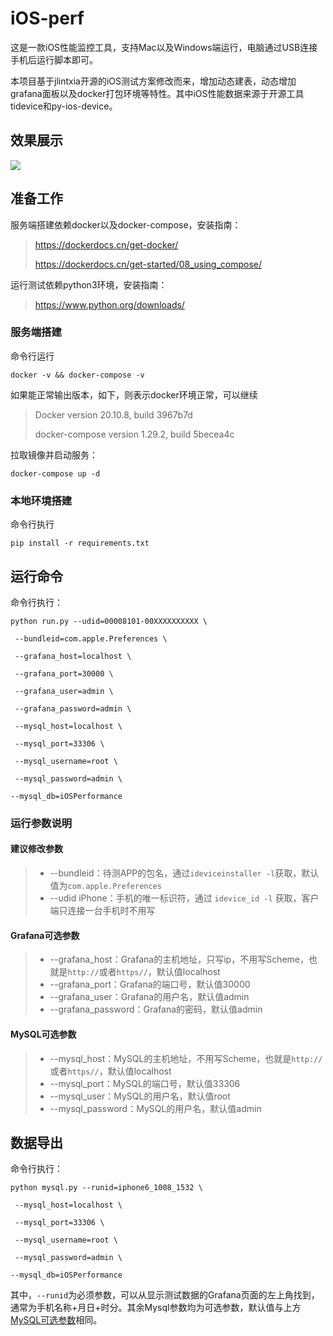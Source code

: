 # iOS-perf

这是一款iOS性能监控工具，支持Mac以及Windows端运行，电脑通过USB连接手机后运行脚本即可。

本项目基于jlintxia开源的iOS测试方案修改而来，增加动态建表，动态增加grafana面板以及docker打包环境等特性。其中iOS性能数据来源于开源工具tidevice和py-ios-device。





## 效果展示

![](iOS-perf-3x.gif)

  





## 准备工作

服务端搭建依赖docker以及docker-compose，安装指南：

>https://dockerdocs.cn/get-docker/
>
>https://dockerdocs.cn/get-started/08_using_compose/

运行测试依赖python3环境，安装指南：

>https://www.python.org/downloads/

  







### 服务端搭建

命令行运行

`docker -v && docker-compose -v`

如果能正常输出版本，如下，则表示docker环境正常，可以继续

>Docker version 20.10.8, build 3967b7d
>
>docker-compose version 1.29.2, build 5becea4c

拉取镜像并启动服务：

`docker-compose up -d  `

  







### 本地环境搭建

命令行执行

`pip install -r requirements.txt`



  





## 运行命令
命令行执行：

`python run.py --udid=00008101-00XXXXXXXXXX \`

 `
--bundleid=com.apple.Preferences \`

 `
--grafana_host=localhost \`

 `
--grafana_port=30000 \`

 `
--grafana_user=admin \`

 `
--grafana_password=admin \`

 `
--mysql_host=localhost \`

 `
--mysql_port=33306 \`

 `
--mysql_username=root \`

 `
--mysql_password=admin \`

 `
--mysql_db=iOSPerformance `





  





### 运行参数说明



#### 建议修改参数

>- --bundleid：待测APP的包名，通过`ideviceinstaller -l`获取，默认值为`com.apple.Preferences`
>- --udid iPhone：手机的唯一标识符，通过 `idevice_id -l` 获取，客户端只连接一台手机时不用写

  



#### Grafana可选参数

> - --grafana_host：Grafana的主机地址，只写ip，不用写Scheme，也就是`http://`或者`https//`，默认值localhost
> - --grafana_port：Grafana的端口号，默认值30000
> - --grafana_user：Grafana的用户名，默认值admin
> - --grafana_password：Grafana的密码，默认值admin

  



#### MySQL可选参数

> - --mysql_host：MySQL的主机地址，不用写Scheme，也就是`http://`或者`https//`，默认值localhost
> - --mysql_port：MySQL的端口号，默认值33306
> - --mysql_user：MySQL的用户名，默认值root
> - --mysql_password：MySQL的用户名，默认值admin

  



## 数据导出

命令行执行：

`python mysql.py --runid=iphone6_1008_1532 \`

 `
--mysql_host=localhost \`

 `
--mysql_port=33306 \`

 `
--mysql_username=root \`

 `
--mysql_password=admin \`

 `
--mysql_db=iOSPerformance `



  







其中，`--runid`为必须参数，可以从显示测试数据的Grafana页面的左上角找到，通常为手机名称+月日+时分。其余Mysql参数均为可选参数，默认值与上方[MySQL可选参数](#MySQL可选参数)相同。
